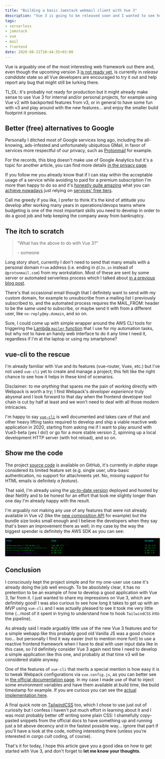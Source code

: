 ```yaml
---
title: "Building a basic Jamstack webmail client with Vue 3"
description: "Vue 3 is going to be released soon and I wanted to see how easy it is to create the simples possible useful application with it. It turns out it's pretty easy with vue-cli and serverless tools! Here I share my findings."
tags:
- serverless
- jamstack
- vue
- mail
- frontend
date: 2020-08-21T10:44:55+03:00
---
```


Vue is arguably one of the most interesting web framework out there and, even though the upcoming version 3 [is not ready yet](https://isvue3readyyet.com/), is currently in _release candidate_ state so all Vue developers are encouraged to try it out and help report any bug that might still be lurking there.

TL;DL: it's probably not ready for production but it might already make sense to use Vue 3 for internal and/or personal projects, for example using Vue v2 with backported features from v3, or in general to have some fun with v3 and play around with the new features... and enjoy the smaller build footprint it promises.

## Better (free) alternatives to Google

Personally I ditched most of Google services long ago, including the all-knowing, ads-infested and unfortunately ubiquitous GMail, in favor of services more respectful of our privacy, such as [Protonmail](https://www.protonmail.com/) for example.

For the records, this blog doesn't make use of Google Analytics but it's a topic for another article, you can find more details [in the privacy page](/privacy).

If you follow me you already know that if I can stay within the acceptable usage of a service while avoiding to paid for a premium subscription I'm more than happy to do so and it's [honestly quite amazing][blog-0] what you can [achieve nowadays][blog-1] just relying on [services' free tiers][blog-2].

Call me greedy if you like, I prefer to think it's the kind of attitude you develop after working many years in operations/devops teams where budgeting is one of the most important skills you need to develop in order to do a good job and help keeping the company away from bankruptcy.

## The itch to scratch

> "What has the above to do with Vue 3?"
>
> \- someone

Long story short, currently I don't need to send that many emails with a personal domain `From` address (i.e. ending in `@l3x.in` instead of `@protonmail.com`) from my workstation. Most of these are sent by some server or automated serverless process which I talked about [in a previous blog post][blog-3].

There's that occasional email though that I definitely want to send with my custom domain, for example to unsubscribe from a mailing list I previously subscribed to, and the automated process requires the MAIL_FROM: header to be the same used to subscribe, or maybe send it with from a different user, like `no-reply@my.domain`, and so on.

Sure, I could come up with simple wrapper around the AWS CLI tools for triggering the [Lambda `mailer` function][lambda-mailer] that I use for my automation tasks, but why not to have an handy web interface to do it any time I need it, regardless if I'm at the laptop or using my smartphone?

## vue-cli to the rescue

I'm already familiar with Vue and its features (vue-router, Vuex, etc.) but I've not used `vue-cli` yet to create and manage a project; this felt like the right chance to see how it helps in these kind of scenarios.

Disclaimer: to me *anything* that spares me the pain of working directly with Webpack is worth a try; I find Webpack's _developer experience_ truly abysmal and I look forward to that day when the frontend developer tool chain is cut by half at least and we won't need to deal with all those modern intricacies.

I'm happy to say [`vue-cli`](https://cli.vuejs.org/guide/) is well documented and takes care of that and other heavy lifting tasks required to develop and ship a viable reactive web application in 2020, starting from asking me if I want to play around with Vue3-beta (yes I do!) or go for a more stable version 2, spinning up a local development HTTP server (with hot reload), and so on.

## Show me the code

The project [source code](https://github.com/shaftoe/webmail) is available on GitHub, it's currently in _alpha_ stage considered its limited feature set (e.g. single user, ultra-basic authentication, no support for attachments yet. No, _missing support_ for HTML emails is definitely _a feature_).

That said, I'm already using the [up-to-date version](https://webmail.l3x.in/) deployed and hosted by dear Netlify and to be honest for an effort that took me slightly longer than one day I'm already happy with the result.

I'm arguably not making any use of any features that were not already available in Vue v2 (like the [new composition API](https://composition-api.vuejs.org/#summary) for example) but the bundle size looks small enough and I believe the developers when they say that's been an improvement there as well; in my case by the way the biggest spender is definitely the AWS SDK as you can see:

![Screenshot of build size](screenshot.png)

## Conclusion

I consciously kept the project simple and for my one-user use case it's already doing the job well enough. To be absolutely clear, it has no pretention to be an example of how to develop a good application with Vue 3, far from it. I just wanted to share my impressions on Vue 3, which are definitely good! I was also curious to see how long it takes to get up with an _MVP_ using `vue-cli` and I was actually pleased to see it took me very little time (...most of it spent in trying to understand how to hook `TailwindCSS` into the pipeline).

As already said I made arguably little use of the new Vue 3 features and for a simple webapp like this probably good old Vanilla JS was a good choice too... but personally I find it way easier (not to mention more fun!) to use a reactive frontend framework when I have to deal with user input data like in this case, so I'd definitely consider Vue 3 again next time I need to develop a simple application like this one, and probably at that time v3 will be considered stable anyway.

One of the features of `vue-cli` that merits a special mention is how easy it is to tweak Webpack configurations via `vue.config.js`, as you can better see in [the official documentation page](https://cli.vuejs.org/guide/webpack.html). In my case I made use of that to inject some environment variables and have them available at build time, like build timestamp for example. If you are curious you can see the [actual implementation here](https://github.com/shaftoe/webmail/blob/244563efcee3c2842b8941050c066fceb59c7909/vue.config.js#L4).

A final quick note on [TailwindCSS](https://tailwindcss.com/) too, which I chose to use just out of curiosity but I confess I haven't put much effort in learning about it and I was most probably better off writing some plain CSS: I shamefully copy-pasted snippets from the official docs to have something up and running just a bit above decency and in the fastest possible way... ignore that part if you'll have a look at the code, nothing interesting there (unless you're interested in _cargo cult_ coding, of course).

That's it for today, I hope this article gave you a good idea on how to get started with Vue 3, and don't forget to **let me know your thoughts**.

[blog-0]: https://a.l3x.in/blog/add-pagespeed-check-with-serverless/
[blog-1]: https://a.l3x.in/blog/free-whois-monitoring-with-serverless-on-aws/
[blog-2]: https://a.l3x.in/blog/mongodb-backups-with-aws-cdk/
[blog-3]: https://a.l3x.in/blog/centralise-linux-email-delivery/
[lambda-mailer]: https://github.com/shaftoe/api-l3x-in/blob/0.14.0/lib/stacks/notifications/lambdas/send_to_mailjet.py
